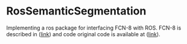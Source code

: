 # RosSemanticSegmentation
Implementing a ros package for interfacing FCN-8 with ROS. FCN-8 is described in ([link](https://arxiv.org/abs/1605.06211)) and code original code is available at ([link](https://github.com/shelhamer/fcn.berkeleyvision.org)).
